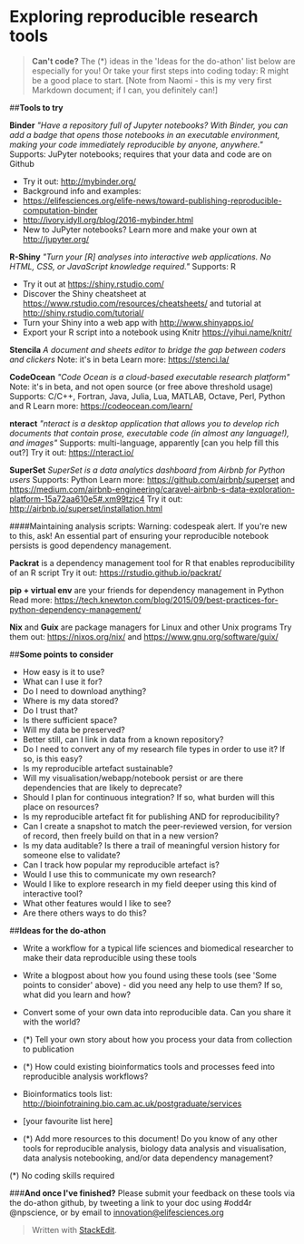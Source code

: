 Exploring reproducible research tools
======

>**Can't code?**
>The (*) ideas in the 'Ideas for the do-athon' list below are especially for you!
> Or take your first steps into coding today: R might be a good place to start. [Note from Naomi - this is my very first Markdown document; if I can, you definitely can!]

##**Tools to try**

**Binder**
*"Have a repository full of Jupyter notebooks? With Binder, you can add a badge that opens those notebooks in an executable environment, making your code immediately reproducible by anyone, anywhere."*
Supports: JuPyter notebooks; requires that your data and code are on Github

+ Try it out: http://mybinder.org/
+ Background info and examples:
 + https://elifesciences.org/elife-news/toward-publishing-reproducible-computation-binder
 + http://ivory.idyll.org/blog/2016-mybinder.html
+ New to JuPyter notebooks? Learn more and make your own at http://jupyter.org/


**R-Shiny**
*"Turn your [R] analyses into interactive web applications. No HTML, CSS, or JavaScript knowledge required."*
Supports: R

+ Try it out at https://shiny.rstudio.com/
+ Discover the Shiny cheatsheet at https://www.rstudio.com/resources/cheatsheets/ and tutorial at http://shiny.rstudio.com/tutorial/
+ Turn your Shiny into a web app with http://www.shinyapps.io/
+ Export your R script into a notebook using Knitr https://yihui.name/knitr/

**Stencila**
*A document and sheets editor to bridge the gap between coders and clickers*
Note: it's in beta
Learn more: https://stenci.la/

**CodeOcean**
*"Code Ocean is a cloud-based executable research platform"*
Note: it's in beta, and not open source (or free above threshold usage)
Supports: C/C++, Fortran, Java, Julia, Lua, MATLAB, Octave, Perl, Python and R
Learn more: https://codeocean.com/learn/

**nteract**
*"nteract is a desktop application that allows you to develop rich documents that contain prose, executable code (in almost any language!), and images"*
Supports: multi-language, apparently [can you help fill this out?]
Try it out: https://nteract.io/

**SuperSet**
*SuperSet is a data analytics dashboard from Airbnb for Python users*
Supports: Python
Learn more: https://github.com/airbnb/superset and
https://medium.com/airbnb-engineering/caravel-airbnb-s-data-exploration-platform-15a72aa610e5#.xm99tzjc4
Try it out: http://airbnb.io/superset/installation.html

####Maintaining analysis scripts:
Warning: codespeak alert. If you're new to this, ask!
An essential part of ensuring your reproducible notebook persists is good dependency management. 

**Packrat** is a dependency management tool for R that enables reproducibility of an R script
Try it out: https://rstudio.github.io/packrat/

**pip + virtual env** are your friends for dependency management in Python
Read more: https://tech.knewton.com/blog/2015/09/best-practices-for-python-dependency-management/

**Nix** and **Guix** are package managers for Linux and other Unix programs
Try them out: https://nixos.org/nix/ and https://www.gnu.org/software/guix/ 

##**Some points to consider**
+ How easy is it to use?
+ What can I use it for?
+ Do I need to download anything?
+ Where is my data stored? 
 + Do I trust that?
 + Is there sufficient space?
 + Will my data be preserved?
 + Better still, can I link in data from a known repository?
+ Do I need to convert any of my research file types in order to use it? If so, is this easy?
+ Is my reproducible artefact sustainable?
 + Will my visualisation/webapp/notebook persist or are there dependencies that are likely to deprecate?
 + Should I plan for continuous integration? If so, what burden will this place on resources?
+ Is my reproducible artefact fit for publishing AND for reproducibility?
 + Can I create a snapshot to match the peer-reviewed version, for version of record, then freely build on that in a new version?
 + Is my data auditable? Is there a trail of meaningful version history for someone else to validate?
+ Can I track how popular my reproducible artefact is?
+ Would I use this to communicate my own research?
+ Would I like to explore research in my field deeper using this kind of interactive tool?
+ What other features would I like to see?
+ Are there others ways to do this?
 
##**Ideas for the do-athon**
+ Write a workflow for a typical life sciences and biomedical researcher to make their data reproducible using these tools
+ Write a blogpost about how you found using these tools (see 'Some points to consider' above) - did you need any help to use them? If so, what did you learn and how?
+ Convert some of your own data into reproducible data. Can you share it with the world?
+ (*) Tell your own story about how you process your data from collection to publication
+ (*) How could existing bioinformatics tools and processes feed into reproducible analysis workflows?

 + Bioinformatics tools list: http://bioinfotraining.bio.cam.ac.uk/postgraduate/services 
 + [your favourite list here]

+ (*) Add more resources to this document! Do you know of any other tools for reproducible analysis, biology data analysis and visualisation, data analysis notebooking, and/or data dependency management?

(*) No coding skills required

###**And once I've finished?**
Please submit your feedback on these tools via the do-athon github, by tweeting a link to your doc using #odd4r @npscience, or by email to innovation@elifesciences.org
 

> Written with [StackEdit](https://stackedit.io/).
